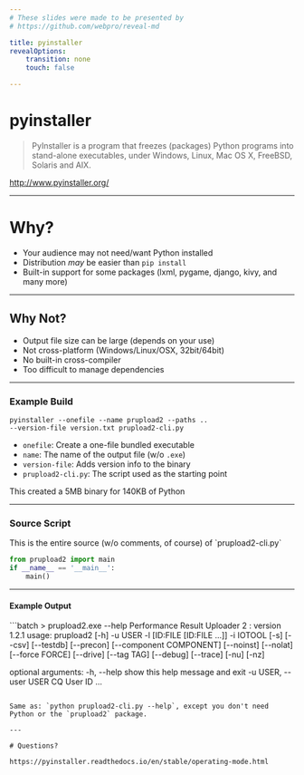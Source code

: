 ```yaml
---
# These slides were made to be presented by
# https://github.com/webpro/reveal-md

title: pyinstaller
revealOptions:
    transition: none
    touch: false

---
```


# pyinstaller

> PyInstaller is a program that freezes (packages) Python programs
> into stand-alone executables, under Windows, Linux, Mac OS X, 
> FreeBSD, Solaris and AIX.

http://www.pyinstaller.org/

---

# Why?
<section style="text-align: left;">

*   Your audience may not need/want Python installed
*   Distribution *may* be easier than `pip install`
*   Built-in support for some packages (lxml, pygame, django, kivy, and many more)

---

# Why Not?
<section style="text-align: left;">

*   Output file size can be large (depends on your use)
*   Not cross-platform (Windows/Linux/OSX, 32bit/64bit)
*   No built-in cross-compiler
*   Too difficult to manage dependencies

---

# Example Build

```batch
pyinstaller --onefile --name prupload2 --paths ..
--version-file version.txt prupload2-cli.py
```

*   `onefile`: Create a one-file bundled executable
*   `name`: The name of the output file (w/o `.exe`)
*   `version-file`: Adds version info to the binary
*   `prupload2-cli.py`: The script used as the starting point

This created a 5MB binary for 140KB of Python

---

# Source Script
<section style="text-align: left;">
This is the entire source (w/o comments, of course) of  
`prupload2-cli.py`

```python
from prupload2 import main
if __name__ == '__main__':
    main()
```

---

# Example Output

<section style="text-align: left;">
```batch
> prupload2.exe --help
Performance Result Uploader 2 : version 1.2.1
usage: prupload2 [-h] -u USER -l [ID:FILE [ID:FILE ...]] -i IOTOOL [-s]
                [--csv] [--testdb] [--precon] [--component COMPONENT]
                [--noinst] [--nolat] [--force FORCE] [--drive] [--tag TAG]
                [--debug] [--trace] [-nu] [-nz]

optional arguments:
-h, --help            show this help message and exit
-u USER, --user USER  CQ User ID
...
```

Same as: `python prupload2-cli.py --help`, except you don't need Python or the `prupload2` package.

---

# Questions?

https://pyinstaller.readthedocs.io/en/stable/operating-mode.html